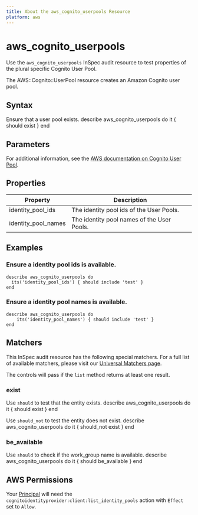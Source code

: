 ```yaml
---
title: About the aws_cognito_userpools Resource
platform: aws
---
```


# aws\_cognito\_userpools

Use the `aws_cognito_userpools` InSpec audit resource to test properties of the plural specific Cognito User Pool.

The AWS::Cognito::UserPool resource creates an Amazon Cognito user pool.

## Syntax

Ensure that a user pool exists.
    describe aws_cognito_userpools do
      it { should exist }
    end

## Parameters

For additional information, see the [AWS documentation on Cognito User Pool](https://docs.aws.amazon.com/AWSCloudFormation/latest/UserGuide/aws-resource-cognito-userpool.html).

## Properties

| Property | Description|
| --- | --- |
| identity_pool_ids | The identity pool ids of the User Pools. |
| identity_pool_names | The identity pool names of the User Pools. |

## Examples

### Ensure a identity pool ids is available.
    describe aws_cognito_userpools do
      its('identity_pool_ids') { should include 'test' }
    end

### Ensure a identity pool names is available.
    describe aws_cognito_userpools do
        its('identity_pool_names') { should include 'test' }
    end

## Matchers

This InSpec audit resource has the following special matchers. For a full list of available matchers, please visit our [Universal Matchers page](https://www.inspec.io/docs/reference/matchers/).

The controls will pass if the `list` method returns at least one result.

### exist

Use `should` to test that the entity exists.
    describe aws_cognito_userpools do
      it { should exist }
    end

Use `should_not` to test the entity does not exist.
    describe aws_cognito_userpools do
      it { should_not exist }
    end

### be_available

Use `should` to check if the work_group name is available.
    describe aws_cognito_userpools do
      it { should be_available }
    end

## AWS Permissions

Your [Principal](https://docs.aws.amazon.com/IAM/latest/UserGuide/intro-structure.html#intro-structure-principal) will need the `cognitoidentityprovider:client:list_identity_pools` action with `Effect` set to `Allow`.